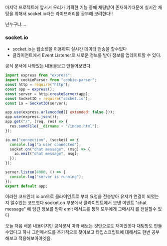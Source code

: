 마지막 프로젝트에 앞서서 우리가 기획한 기능 중에 채팅방이 존재하기때문에 실시간 채팅을 위해서 socket.io라는 라이브러리를 공부해 보려한다!!

넌누구냐....

### socket.io

- socket.io는 웹소켓을 이용하여 실시간 데이터 전송을 할수있다
- 클라이언트에서 Event Listener로 새로운 정보를 받아 정보를 업데이트할 수 있다.

공식 문서에 나와있는 내용을보고 만들어보았다.

```js
import express from "express";
import cookieParser from "cookie-parser";
const http = require("http");
const app = express();
const server = http.createServer(app);
const SocketIO = require("socket.io");
const io = SocketIO(server);

app.use(express.urlencoded({ extended: false }));
app.use(express.json());
app.get("/", (req, res) => {
  res.sendFile(__dirname + "/index.html");
});

io.on("connection", (socket) => {
  console.log("a user connected");
  socket.on("chat message", (msg) => {
    io.emit("chat message", msg);
  });
});

server.listen(4000, () => {
  console.log("server is running");
});
export default app;
```

이러한 코드인데 io.on으로 클라이언트로 부터 요청을 전송받아 유저가 연결이 되엇는지 알수있는 코드엿다
socket.on 부분에서 클라이언트에서 보낸 이벤트 "chat message" 에 담긴 정보를 받아 emit 메서드를 통해 모두에게 그메시지 를 전달할수 있다

오늘 처음 배운 내용이지만 공식문서 따라 해보는 것만으로도 재미있엇다 채팅방도 만들수있다고 하니 그런메서드를 추가적으로 찾아보고 타입스크립트에 대해서도 한번 공부해보고 적용해보아야겟음.
